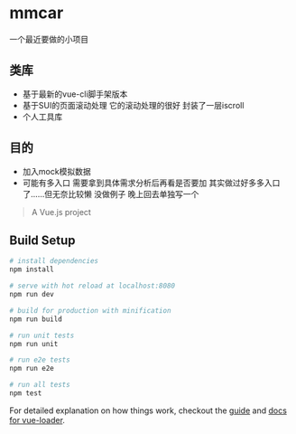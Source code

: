 # mmcar

一个最近要做的小项目

## 类库

* 基于最新的vue-cli脚手架版本
* 基于SUI的页面滚动处理 它的滚动处理的很好 封装了一层iscroll
* 个人工具库

## 目的

* 加入mock模拟数据
* 可能有多入口 需要拿到具体需求分析后再看是否要加 其实做过好多多入口了……但无奈比较懒 没做例子 晚上回去单独写一个

> A Vue.js project

## Build Setup

``` bash
# install dependencies
npm install

# serve with hot reload at localhost:8080
npm run dev

# build for production with minification
npm run build

# run unit tests
npm run unit

# run e2e tests
npm run e2e

# run all tests
npm test
```

For detailed explanation on how things work, checkout the [guide](http://vuejs-templates.github.io/webpack/) and [docs for vue-loader](http://vuejs.github.io/vue-loader).
